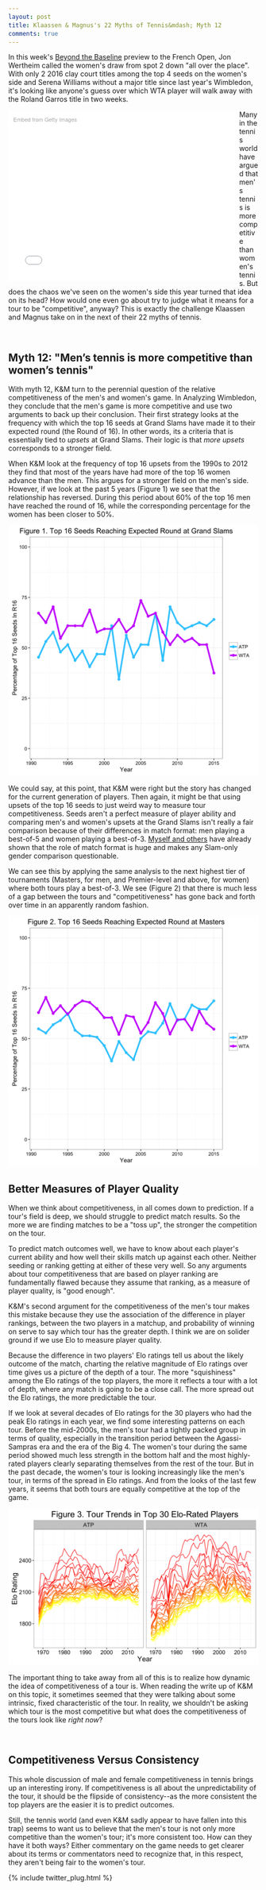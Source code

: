 ```yaml
---
layout: post
title: Klaassen & Magnus's 22 Myths of Tennis&mdash; Myth 12
comments: true
---
```



In this week's [Beyond the Baseline](http://www.si.com/si-beyond-the-baseline-tennis-podcast) preview to the French Open, Jon Wertheim called the women's draw from spot 2 down "all over the place". With only 2 2016 clay court titles among the top 4 seeds on the women's side and Serena Williams without a major title since last year's Wimbledon, it's looking like anyone's guess over which WTA player will walk away with the Roland Garros title in two weeks. 

<div class="getty embed image" style="background-color:#fff;display:inline-block;font-family:'Helvetica Neue',Helvetica,Arial,sans-serif;color:#a7a7a7;font-size:11px;width:100%;max-width:445px;float:left;padding:2%"><div style="padding:0;margin:0;text-align:left;"><a href="http://www.gettyimages.com/detail/530517938" target="_blank" style="color:#a7a7a7;text-decoration:none;font-weight:normal !important;border:none;display:inline-block;">Embed from Getty Images</a></div><div style="overflow:hidden;position:relative;height:0;padding:69.023569% 0 0 0;width:100%;"><iframe src="//embed.gettyimages.com/embed/530517938?et=nPOtrAzjTJ5Vt6RjpwJHYQ&viewMoreLink=on&sig=LWm55ZHE0XKG7OEpSZ9U_0w-jIEuqJGK_V0V1QmI7Xo=&caption=true" width="445" height="307" scrolling="no" frameborder="0" style="display:inline-block;position:absolute;top:0;left:0;width:100%;height:100%;margin:0;"></iframe></div><p style="margin:0;"></p></div>

Many in the tennis world have argued that men's tennis is more competitive than women's tennis. But does the chaos we've seen on the women's side this year turned that idea on its head? How would one even go about try to judge what it means for a tour to be "competitive", anyway? This is exactly the challenge Klaassen and Magnus take on in the next of their 22 myths of tennis. 

<br>

## Myth 12: "Men’s tennis is more competitive than women’s tennis"

With myth 12, K&M turn to the perennial question of the relative competitiveness of the men's and women's game. In Analyzing Wimbledon, they conclude that the men's game is more competitive and use two arguments to back up their conclusion. Their first strategy looks at the frequency with which the top 16 seeds at Grand Slams have made it to their expected round (the Round of 16). In other words, its a criteria that is essentially tied to _upsets_ at Grand Slams. Their logic is that _more upsets_ corresponds to a stronger field. 

When K&M look at the frequency of top 16 upsets from the 1990s to 2012 they find that most of the years have had more of the top 16 women advance than the men. This argues for a stronger field on the men's side. However, if we look at the past 5 years (Figure 1) we see that the relationship has reversed. During this period about 60% of the top 16 men have reached the round of 16, while the corresponding percentage for the women has been closer to 50%. 

<img src="/assets/myth12_fig1.png" />

We could say, at this point, that K&M were right but the story has changed for the current generation of players. Then again, it might be that using upsets of the top 16 seeds to just weird way to measure tour competitiveness. Seeds aren't a perfect measure of player ability and comparing men's and women's upsets at the Grand Slams isn't really a fair comparison because of their differences in match format: men playing a best-of-5 and women playing a best-of-3. [Myself and others](http://fivethirtyeight.com/datalab/serena-williams-grand-slam-us-open-best-of-five-sets/) have already shown that the role of match format is huge and makes any Slam-only gender comparison questionable.

We can see this by applying the same analysis to the next highest tier of tournaments (Masters, for men, and Premier-level and above, for women) where both tours play a best-of-3. We see (Figure 2) that there is much less of a gap between the tours and "competitiveness" has gone back and forth over time in an apparently random fashion.

<img src="/assets/myth12_fig2.png" />

## Better Measures of Player Quality

When we think about competitiveness, in all comes down to prediction. If a tour's field is deep, we should struggle to predict match results. So the more we are finding matches to be a "toss up", the stronger the competition on the tour. 

To predict match outcomes well, we have to know about each player's current ability and how well their skills match up against each other. Neither seeding or ranking getting at either of these very well. So any arguments about tour competitiveness that are based on player ranking are fundamentally flawed because they assume that ranking, as a measure of player quality, is "good enough".

K&M's second argument for the competitiveness of the men's tour makes this mistake because they use the association of the difference in player rankings, between the two players in a matchup, and probability of winning on serve to say which tour has the greater depth. I think we are on solider ground if we use Elo to measure player quality.

Because the difference in two players' Elo ratings tell us about the likely outcome of the match, charting the relative magnitude of Elo ratings over time gives us a picture of the depth of a tour. The more "squishiness" among the Elo ratings of the top players, the more it reflects a tour with a lot of depth, where any match is going to be a close call. The more spread out the Elo ratings, the more predictable the tour.

If we look at several decades of Elo ratings for the 30 players who had the peak Elo ratings in each year, we find some interesting patterns on each tour. Before the mid-2000s, the men's tour had a tightly packed group in terms of quality, especially in the transition period between the Agassi-Sampras era and the era of the Big 4. The women's tour during the same period showed much less strength in the bottom half and the most highly-rated players clearly separating themselves from the rest of the tour. But in the past decade, the women's tour is looking increasingly like the men's tour, in terms of the spread in Elo ratings. And from the looks of the last few years, it seems that both tours are equally competitive at the top of the game.

<img src="/assets/myth12_fig3.png" />


The important thing to take away from all of this is to realize how dynamic the idea of competitiveness of a tour is. When reading the write up of K&M on this topic, it sometimes seemed that they were talking about some intrinsic, fixed characteristic of the tour. In reality, we shouldn't be asking which tour is the most competitive but what does the competitiveness of the tours look like _right now_?

<br>

## Competitiveness Versus Consistency

This whole discussion of male and female competitiveness in tennis brings up an interesting irony. If competitiveness is all about the unpredictability of the tour, it should be the flipside of consistency--as the more consistent the top players are the easier it is to predict outcomes. 

Still, the tennis world (and even K&M sadly appear to have fallen into this trap) seems to want us to believe that the men's tour is not only more competitive than the women's tour; it's more consistent too. How can they have it both ways? Either commentary on the game needs to get clearer about its terms or commentators need to recognize that, in this respect, they aren't being fair to the women's tour. 


{% include twitter_plug.html %}
